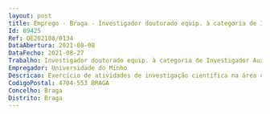 ```yaml
--- 
layout: post
title: Emprego - Braga - Investigador doutorado equip. à categoria de Investigador Auxiliar RDP - CTTI-50/21-CIEC(1)
Id: 89425
Ref: OE202108/0134
DataAbertura: 2021-08-08
DataFecho: 2021-08-27
Trabalho: Investigador doutorado equip. à categoria de Investigador Auxiliar RDP - CTTI-50/21-CIEC(1)
Empregador: Universidade do Minho
Descricao: Exercício de atividades de investigação científica na área científica de Ciências da Educação, no âmbito do Contrato Programa celebrado com a FCT em 4 de setembro de 2018, com a referência n.º CEECINST 00157 2018 e respetiva Adenda de 23 de janeiro de 2020, no âmbito do Procedimento Concursal de Apoio Institucional, financiado pela Fundação para a Ciência e Tecnologia (FCT) I.P., com vista a desenvolver trabalhos de investigação em Estudos da Criança
CodigoPostal: 4704-553 BRAGA
Concelho: Braga
Distrito: Braga
--- 
```

